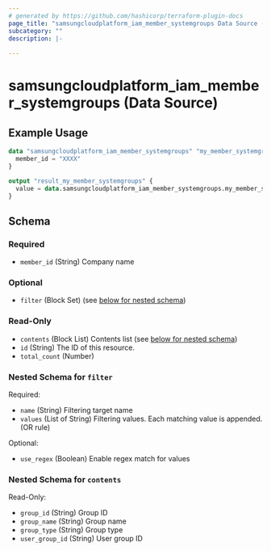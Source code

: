 ```yaml
---
# generated by https://github.com/hashicorp/terraform-plugin-docs
page_title: "samsungcloudplatform_iam_member_systemgroups Data Source - samsungcloudplatform"
subcategory: ""
description: |-
  
---
```


# samsungcloudplatform_iam_member_systemgroups (Data Source)



## Example Usage

```terraform
data "samsungcloudplatform_iam_member_systemgroups" "my_member_systemgroups" {
  member_id = "XXXX"
}

output "result_my_member_systemgroups" {
  value = data.samsungcloudplatform_iam_member_systemgroups.my_member_systemgroups
}
```

<!-- schema generated by tfplugindocs -->
## Schema

### Required

- `member_id` (String) Company name

### Optional

- `filter` (Block Set) (see [below for nested schema](#nestedblock--filter))

### Read-Only

- `contents` (Block List) Contents list (see [below for nested schema](#nestedblock--contents))
- `id` (String) The ID of this resource.
- `total_count` (Number)

<a id="nestedblock--filter"></a>
### Nested Schema for `filter`

Required:

- `name` (String) Filtering target name
- `values` (List of String) Filtering values. Each matching value is appended. (OR rule)

Optional:

- `use_regex` (Boolean) Enable regex match for values


<a id="nestedblock--contents"></a>
### Nested Schema for `contents`

Read-Only:

- `group_id` (String) Group ID
- `group_name` (String) Group name
- `group_type` (String) Group type
- `user_group_id` (String) User group ID


